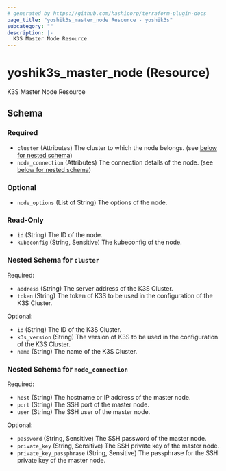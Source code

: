 ```yaml
---
# generated by https://github.com/hashicorp/terraform-plugin-docs
page_title: "yoshik3s_master_node Resource - yoshik3s"
subcategory: ""
description: |-
  K3S Master Node Resource
---
```


# yoshik3s_master_node (Resource)

K3S Master Node Resource



<!-- schema generated by tfplugindocs -->
## Schema

### Required

- `cluster` (Attributes) The cluster to which the node belongs. (see [below for nested schema](#nestedatt--cluster))
- `node_connection` (Attributes) The connection details of the node. (see [below for nested schema](#nestedatt--node_connection))

### Optional

- `node_options` (List of String) The options of the node.

### Read-Only

- `id` (String) The ID of the node.
- `kubeconfig` (String, Sensitive) The kubeconfig of the node.

<a id="nestedatt--cluster"></a>
### Nested Schema for `cluster`

Required:

- `address` (String) The server address of the K3S Cluster.
- `token` (String) The token of K3S to be used in the configuration of the K3S Cluster.

Optional:

- `id` (String) The ID of the K3S Cluster.
- `k3s_version` (String) The version of K3S to be used in the configuration of the K3S Cluster.
- `name` (String) The name of the K3S Cluster.


<a id="nestedatt--node_connection"></a>
### Nested Schema for `node_connection`

Required:

- `host` (String) The hostname or IP address of the master node.
- `port` (String) The SSH port of the master node.
- `user` (String) The SSH user of the master node.

Optional:

- `password` (String, Sensitive) The SSH password of the master node.
- `private_key` (String, Sensitive) The SSH private key of the master node.
- `private_key_passphrase` (String, Sensitive) The passphrase for the SSH private key of the master node.
